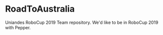 # RoadToAustralia
Uniandes RoboCup 2019 Team repository. We'd like to be in RoboCup 2019 with Pepper.
